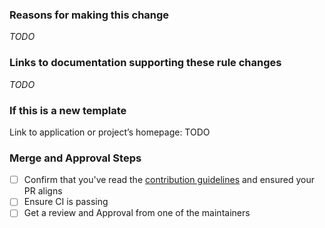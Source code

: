 ### Reasons for making this change

_TODO_
<!---
Please provide some background for this change.
--->

### Links to documentation supporting these rule changes

_TODO_

<!---
Link to the project docs, any existing .gitignore files that project may have in it's own repo, etc
--->

### If this is a new template

Link to application or project’s homepage: TODO

### Merge and Approval Steps
- [ ] Confirm that you've read the [contribution guidelines](https://github.com/github/gitignore/tree/main?tab=readme-ov-file#contributing-guidelines) and ensured your PR aligns
- [ ] Ensure CI is passing
- [ ] Get a review and Approval from one of the maintainers
